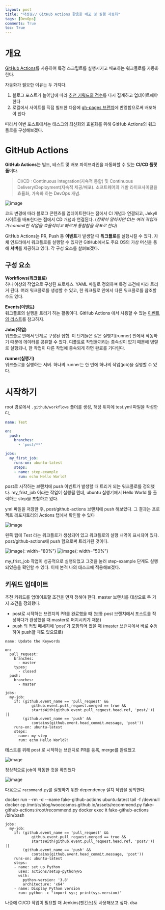 ```yaml
---
layout: post
title: "작성중// GitHub Actions 활용한 배포 및 실행 자동화"
tags: [DevOps]
comments: True
toc: True
---
```


# 개요

[GitHub Actions](https://docs.github.com/ko/actions)를 사용하여 특정 스크립트를 실행시키고 배포하는 워크플로를 자동화한다.  

자동화가 필요한 이유는 두 가지다.

1. 블로그 포스트가 늘어남에 따라 [추천 키워드의 점수](https://woocosmos.github.io/search-page-dev/#%ED%82%A4%EC%9B%8C%EB%93%9C-%EC%B6%94%EC%B2%9C)를 다시 집계하고 업데이트해야 한다
2. 로컬에서 사이트를 직접 빌드한 다음에 [gh-pages 브랜치](http://woocosmos.github.io/blog-history/#gh-pages-%EC%83%9D%EC%84%B1)에 반영함으로써 배포해야 한다

따라서 이번 포스트에서는 태스크의 최신화와 효율화를 위해 GitHub Actions의 워크플로를 구성해보겠다.

# GitHub Actions

**GitHub Actions**는 빌드, 테스트 및 배포 파이프라인을 자동화할 수 있는 **CI/CD 플랫폼**이다.

> CI/CD : Continuous Integration(지속적 통합) 및 Continuous Delivery/Deployment(지속적 제공/배포). 소프트웨어의 개발 라이프사이클을 효율화, 가속화 하는 DevOps 개념.

![image](https://github.com/user-attachments/assets/b23f798b-4dc2-4415-a8ff-8eb446c6dce4)

코드 변경에 따라 블로그 콘텐츠를 업데이트한다는 점에서 CI 개념과 연결되고, Jekyll 사이트를 배포한다는 점에서 CD 개념과 연결된다. (*정확히 말하자면 CI는 여러 작업자가 commit한 작업을 효율적이고 빠르게 통합함을 목표로 한다*)

GitHub Actions는 PR, Push 등 **이벤트**가 발생할 때 **워크플로**를 실행시킬 수 있다. 자체 인프라에서 워크플로를 실행할 수 있지만 GitHub에서도 주요 OS의 가상 머신을 통해 **서버**를 제공하고 있다. 각 구성 요소를 살펴보겠다.

## 구성 요소
**Workflows(워크플로)**  
하나 이상의 작업으로 구성된 프로세스. YAML 파일로 정의하며 특정 조건에 따라 트리거 된다. 여러 워크플로를 생성할 수 있고, 한 워크플로 안에서 다른 워크플로를 참조할 수도 있다.

**Events(이벤트)**  
워크플로의 실행을 트리거 하는 활동이다. GitHub Actions 에서 사용할 수 있는 [이벤트의 리스트](https://docs.github.com/ko/actions/writing-workflows/choosing-when-your-workflow-runs/events-that-trigger-workflows)를 참고하자.

**Jobs(작업)**  
워크플로 안에서 단계로 구성된 집합. 이 단계들은 같은 실행기(runner) 안에서 작동하기 때문에 데이터를 공유할 수 있다. 디폴트로 작업들끼리는 종속성이 없기 때문에 병렬로 실행되나, 한 작업이 다른 작업에 종속되게 하면 완료를 기다린다.

**runner(실행기)**  
워크플로를 실행하는 서버. 하나의 runner는 한 번에 하나의 작업(job)을 실행할 수 있다.

# 시작하기

root 경로에서 `.github/workflows` 폴더를 생성, 해당 위치에 test.yml 파일을 작성한다.

```yaml
name: Test

on:
  push:
    branches:
      - 'post/**'

jobs:
  my_first_job:
    runs-on: ubuntu-latest
    steps:
    - name: step-example
      run: echo Hello World!
```

post로 시작하는 브랜치에 push 이벤트가 발생할 때 트리거 되는 워크플로를 정의했다. my_frist_job 이라는 작업이 실행될 텐데, ubuntu 실행기에서 Hello World 를 출력하는 step을 포함하고 있다.

yml 파일을 저장한 후, post/github-actions 브랜치에 push 해보았다. 그 결과는 프로젝트 레포지토리의 Actions 탭에서 확인할 수 있다

![image](https://github.com/user-attachments/assets/c657fa7a-03ce-41ef-85cb-3843bed9b570)

왼쪽 탭에 Test 라는 워크플로가 생성되어 있고 워크플로의 실행 내역이 표시되어 있다. post/github-actions에 push 함으로써 트리거된 것이다.

![image](https://github.com/user-attachments/assets/fa4487ef-855d-4617-a003-15904ba4ed74){: width="80%"}
![image](https://github.com/user-attachments/assets/c6b5fc64-481c-4be5-aba8-ae5d34be5d79){: width="50%"}

my_frist_job 작업이 성공적으로 실행되었고 그것을 눌러 step-example 단계도 실행되었음을 확인할 수 있다. 이제 본격 나의 태스크에 적용해보겠다.

## 키워드 업데이트

추천 키워드를 업데이트할 조건을 먼저 정해야 한다. master 브랜치를 대상으로 두 가지 조건을 정의했다.

- post로 시작하는 브랜치의 PR를 완료했을 때 (보통 post 브랜치에서 포스트를 작성하다가 완성했을 때 master로 머지시키기 때문)
- push 의 커밋 메세지에 'post'가 포함되어 있을 때 (master 브랜치에서 바로 수정하여 push할 때도 있으므로)

```
name: Update the Keywords

on:
  pull_request:
    branches:
      - master
    types:
      - closed
  push:
    branches:
      - master

jobs:
  my-job:
    if: (github.event_name == 'pull_request' &&
            github.event.pull_request.merged == true && 
            startsWith(github.event.pull_request.head.ref, 'post/')) ||
        (github.event_name == 'push' &&
            contains(github.event.head_commit.message, 'post'))
    runs-on: ubuntu-latest
    steps:
    - name: my-step
      run: echo Hello World?!
```

테스트를 위해 post 로 시작하는 브랜치로 PR를 등록, merge를 완료했고

![image](https://github.com/user-attachments/assets/60010781-a7c4-4d0a-b08d-f930d1fa5226)

정상적으로 job이 작동한 것을 확인했다

![image](https://github.com/user-attachments/assets/a5429a7c-5ff3-4d42-baaf-0251b2f848d2)

다음으로 `recommend.py`를 실행하기 위한 dependency 설치 작업을 정의한다.

 docker run --rm -d --name fake-github-actions ubuntu:latest tail -f /dev/null
docker cp /mnt/c/blog/woocosmos.github.io/assets/recommend.py fake-github-actions:/root/recommend.py
 docker exec it fake-github-actions /bin/bash


```
jobs:
  my-job:
    if: (github.event_name == 'pull_request' &&
            github.event.pull_request.merged == true && 
            startsWith(github.event.pull_request.head.ref, 'post/')) ||
        (github.event_name == 'push' &&
            contains(github.event.head_commit.message, 'post'))
    runs-on: ubuntu-latest
    steps:
    - name: set up Python
      uses: actions/setup-python@v5
      with:
        python-version: '3.8'
        architecture: 'x64'
    - name: Display Python version
      run: python -c "import sys; print(sys.version)"
```

나중에 CI/CD 작업이 필요할 때 Jenkins(젠킨스)도 사용해보고 싶다. dsa